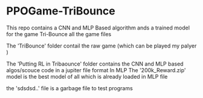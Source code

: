 # PPOGame-TriBounce
This repo contains a CNN and MLP Based algorithm ands a trained model for the game Tri-Bounce all the game files 

The 'TriBounce' folder contail the raw game (which can be played my palyer )

The 'Putting RL in Tribaounce' folder contains the CNN and MLP based algos/scouce code in a jupiter file format
In MLP The '200k_Reward.zip' model is the best model of all which is already loaded in MLP file

the 'sdsdsd..' file is a garbage file to test programs
